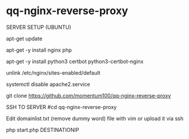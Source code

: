 # qq-nginx-reverse-proxy

SERVER SETUP (UBUNTU)

apt-get update

apt-get -y install nginx php 

apt-get -y install python3 certbot python3-certbot-nginx 

unlink /etc/nginx/sites-enabled/default

systemctl disable apache2.service


git clone https://github.com/momentum100/qq-nginx-reverse-proxy


SSH TO SERVER
#cd qq-nginx-reverse-proxy

Edit domainlist.txt (remove dummy word) file with vim or upload it via ssh

php start.php DESTINATIONIP
